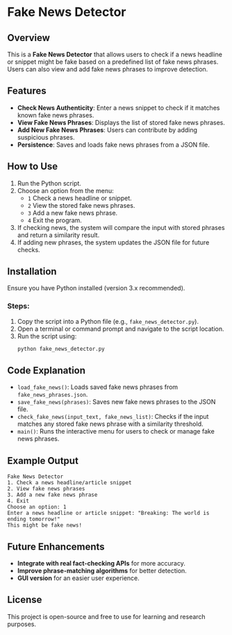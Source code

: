 # Fake News Detector

## Overview
This is a **Fake News Detector** that allows users to check if a news headline or snippet might be fake based on a predefined list of fake news phrases. Users can also view and add fake news phrases to improve detection.

## Features
- **Check News Authenticity**: Enter a news snippet to check if it matches known fake news phrases.
- **View Fake News Phrases**: Displays the list of stored fake news phrases.
- **Add New Fake News Phrases**: Users can contribute by adding suspicious phrases.
- **Persistence**: Saves and loads fake news phrases from a JSON file.

## How to Use
1. Run the Python script.
2. Choose an option from the menu:
   - `1` Check a news headline or snippet.
   - `2` View the stored fake news phrases.
   - `3` Add a new fake news phrase.
   - `4` Exit the program.
3. If checking news, the system will compare the input with stored phrases and return a similarity result.
4. If adding new phrases, the system updates the JSON file for future checks.

## Installation
Ensure you have Python installed (version 3.x recommended).

### Steps:
1. Copy the script into a Python file (e.g., `fake_news_detector.py`).
2. Open a terminal or command prompt and navigate to the script location.
3. Run the script using:
   ```sh
   python fake_news_detector.py
   ```

## Code Explanation
- `load_fake_news()`: Loads saved fake news phrases from `fake_news_phrases.json`.
- `save_fake_news(phrases)`: Saves new fake news phrases to the JSON file.
- `check_fake_news(input_text, fake_news_list)`: Checks if the input matches any stored fake news phrase with a similarity threshold.
- `main()`: Runs the interactive menu for users to check or manage fake news phrases.

## Example Output
```
Fake News Detector
1. Check a news headline/article snippet
2. View fake news phrases
3. Add a new fake news phrase
4. Exit
Choose an option: 1
Enter a news headline or article snippet: "Breaking: The world is ending tomorrow!"
This might be fake news!
```

## Future Enhancements
- **Integrate with real fact-checking APIs** for more accuracy.
- **Improve phrase-matching algorithms** for better detection.
- **GUI version** for an easier user experience.

## License
This project is open-source and free to use for learning and research purposes.

